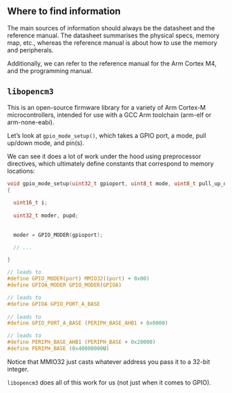 ## Where to find information
The main sources of information should always be the datasheet and the reference manual. The datasheet summarises the physical specs, memory map, etc., whereas the reference manual is about how to use the memory and peripherals. 

Additionally, we can refer to the reference manual for the Arm Cortex M4, and the programming manual.

## `libopencm3`
This is an open-source firmware library for a variety of Arm Cortex-M microcontrollers, intended for use with a GCC Arm toolchain (arm-elf or arm-none-eabi). 

Let’s look at `gpio_mode_setup()`, which takes a GPIO port, a mode, pull up/down mode, and pin(s).

We can see it does a lot of work under the hood using preprocessor directives, which ultimately define constants that correspond to memory locations:
```c
void gpio_mode_setup(uint32_t gpioport, uint8_t mode, uint8_t pull_up_down, uint16_t gpios)
{
  
  uint16_t i;
  
  uint32_t moder, pupd;
  
  
  moder = GPIO_MODER(gpioport);

  // ... 

}

// leads to
#define GPIO_MODER(port) MMIO32((port) + 0x00)
#define GPIOA_MODER GPIO_MODER(GPIOA)

// leads to
#define GPIOA GPIO_PORT_A_BASE
  
// leads to
#define GPIO_PORT_A_BASE (PERIPH_BASE_AHB1 + 0x0000)

// leads to
#define PERIPH_BASE_AHB1 (PERIPH_BASE + 0x20000)
#define PERIPH_BASE (0x40000000U)
```

Notice that MMIO32 just casts whatever address you pass it to a 32-bit integer. 

`libopencm3` does all of this work for us (not just when it comes to GPIO).